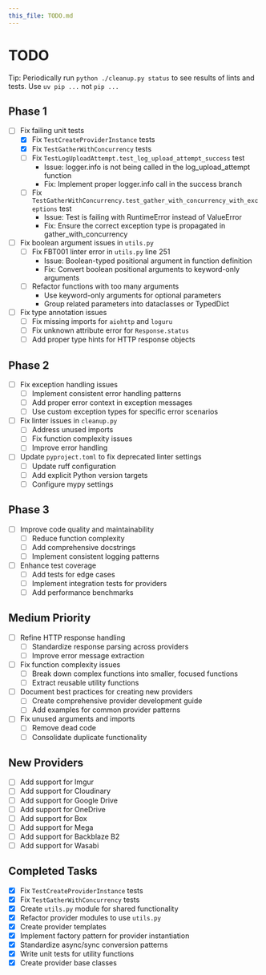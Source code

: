 ```yaml
---
this_file: TODO.md
---
```


# TODO

Tip: Periodically run `python ./cleanup.py status` to see results of lints and tests. Use `uv pip ...` not `pip ...`


## Phase 1

- [ ] Fix failing unit tests
  - [x] Fix `TestCreateProviderInstance` tests
  - [x] Fix `TestGatherWithConcurrency` tests
  - [ ] Fix `TestLogUploadAttempt.test_log_upload_attempt_success` test
    - Issue: logger.info is not being called in the log_upload_attempt function
    - Fix: Implement proper logger.info call in the success branch
  - [ ] Fix `TestGatherWithConcurrency.test_gather_with_concurrency_with_exceptions` test
    - Issue: Test is failing with RuntimeError instead of ValueError
    - Fix: Ensure the correct exception type is propagated in gather_with_concurrency
- [ ] Fix boolean argument issues in `utils.py`
  - [ ] Fix FBT001 linter error in `utils.py` line 251
    - Issue: Boolean-typed positional argument in function definition
    - Fix: Convert boolean positional arguments to keyword-only arguments
  - [ ] Refactor functions with too many arguments
    - Use keyword-only arguments for optional parameters
    - Group related parameters into dataclasses or TypedDict
- [ ] Fix type annotation issues
  - [ ] Fix missing imports for `aiohttp` and `loguru`
  - [ ] Fix unknown attribute error for `Response.status`
  - [ ] Add proper type hints for HTTP response objects

## Phase 2

- [ ] Fix exception handling issues
  - [ ] Implement consistent error handling patterns
  - [ ] Add proper error context in exception messages
  - [ ] Use custom exception types for specific error scenarios
- [ ] Fix linter issues in `cleanup.py`
  - [ ] Address unused imports
  - [ ] Fix function complexity issues
  - [ ] Improve error handling
- [ ] Update `pyproject.toml` to fix deprecated linter settings
  - [ ] Update ruff configuration
  - [ ] Add explicit Python version targets
  - [ ] Configure mypy settings

## Phase 3

- [ ] Improve code quality and maintainability
  - [ ] Reduce function complexity
  - [ ] Add comprehensive docstrings
  - [ ] Implement consistent logging patterns
- [ ] Enhance test coverage
  - [ ] Add tests for edge cases
  - [ ] Implement integration tests for providers
  - [ ] Add performance benchmarks

## Medium Priority

- [ ] Refine HTTP response handling
  - [ ] Standardize response parsing across providers
  - [ ] Improve error message extraction
- [ ] Fix function complexity issues
  - [ ] Break down complex functions into smaller, focused functions
  - [ ] Extract reusable utility functions
- [ ] Document best practices for creating new providers
  - [ ] Create comprehensive provider development guide
  - [ ] Add examples for common provider patterns
- [ ] Fix unused arguments and imports
  - [ ] Remove dead code
  - [ ] Consolidate duplicate functionality

## New Providers

- [ ] Add support for Imgur
- [ ] Add support for Cloudinary
- [ ] Add support for Google Drive
- [ ] Add support for OneDrive
- [ ] Add support for Box
- [ ] Add support for Mega
- [ ] Add support for Backblaze B2
- [ ] Add support for Wasabi

## Completed Tasks

- [x] Fix `TestCreateProviderInstance` tests
- [x] Fix `TestGatherWithConcurrency` tests
- [x] Create `utils.py` module for shared functionality
- [x] Refactor provider modules to use `utils.py`
- [x] Create provider templates
- [x] Implement factory pattern for provider instantiation
- [x] Standardize async/sync conversion patterns
- [x] Write unit tests for utility functions
- [x] Create provider base classes
